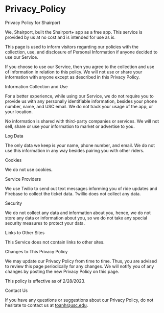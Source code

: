 # Privacy_Policy
Privacy Policy for Shairport

We, Shairport, built the Shairport+ app as a free app. This service is provided by us at no cost and is intended for use as is.

This page is used to inform visitors regarding our policies with the collection, use, and disclosure of Personal Information if anyone decided to use our Service.

If you choose to use our Service, then you agree to the collection and use of information in relation to this policy. We will not use or share your information with anyone except as described in this Privacy Policy.

Information Collection and Use

For a better experience, while using our Service, we do not require you to provide us with any personally identifiable information, besides your phone number, name, and USC email. We do not track your usage of the app, or your location.

No information is shared with third-party companies or services. We will not sell, share or use your information to market or advertise to you.

Log Data

The only data we keep is your name, phone number, and email. We do not use this information in any way besides pairing you with other riders.

Cookies

We do not use cookies.

Service Providers

We use Twilio to send out text messages informing you of ride updates and Firebase to collect the ticket data. Twillio does not collect any data.

Security

We do not collect any data and information about you, hence, we do not store any data or information about you, so we do not take any special security measures to protect your data.

Links to Other Sites

This Service does not contain links to other sites.

Changes to This Privacy Policy

We may update our Privacy Policy from time to time. Thus, you are advised to review this page periodically for any changes. We will notify you of any changes by posting the new Privacy Policy on this page.

This policy is effective as of 2/28/2023.

Contact Us

If you have any questions or suggestions about our Privacy Policy, do not hesitate to contact us at toanh@usc.edu.
